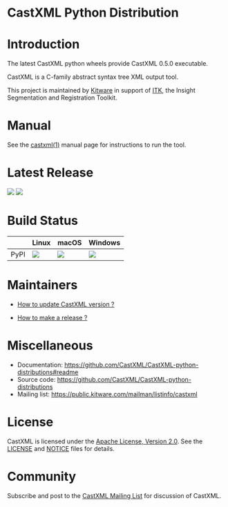 # CastXML Python Distribution

Introduction
============

The latest CastXML python wheels provide CastXML 0.5.0 executable.

CastXML is a C-family abstract syntax tree XML output tool.

This project is maintained by [Kitware][kitware] in support of [ITK][itk],
the Insight Segmentation and Registration Toolkit.

[kitware]: https://www.kitware.com/
[itk]: https://itk.org/

Manual
======

See the [castxml(1)][manual] manual page for instructions to run the tool.

[manual]: https://github.com/CastXML/CastXML/blob/master/doc/manual/castxml.1.rst#castxml1

Latest Release
==============

[![][pypi-version-img]][pypi] [![][pypi-download-img]][pypi]

[pypi-version-img]: https://img.shields.io/pypi/v/castxml.svg
[pypi-download-img]: https://img.shields.io/badge/downloads-0%20total-green.svg
[pypi]: https://pypi.python.org/pypi/castxml

Build Status
============

|      | Linux | macOS | Windows  |
|------|-------|-------|----------|
| PyPI | [![][ci-status-linux-img]][ci-status-linux] | [![][ci-status-macos-img]][ci-status-macos] | [![][ci-status-win-img]][ci-status-win] |

[ci-status-linux-img]: https://circleci.com/gh/CastXML/CastXML-python-distributions.svg?style=shield
[ci-status-linux]: https://circleci.com/gh/CastXML/CastXML-python-distributions

[ci-status-macos-img]: https://travis-ci.org/CastXML/CastXML-python-distributions.svg?branch=master
[ci-status-macos]: https://travis-ci.org/CastXML/CastXML-python-distributions

[ci-status-win-img]: https://ci.appveyor.com/api/projects/status/56orbr008wcgjyr4?svg=true
[ci-status-win]: https://ci.appveyor.com/project/CastXML/CastXML-python-distributions/branch/master

Maintainers
===========

* [How to update CastXML version ?](https://github.com/CastXML/CastXML-python-distributions/blob/master/docs/update_castxml_version.rst)

* [How to make a release ?](https://github.com/CastXML/CastXML-python-distributions/blob/master/docs/make_a_release.rst)

Miscellaneous
=============

* Documentation: https://github.com/CastXML/CastXML-python-distributions#readme
* Source code: https://github.com/CastXML/CastXML-python-distributions
* Mailing list: https://public.kitware.com/mailman/listinfo/castxml

License
=======

CastXML is licensed under the [Apache License, Version 2.0][apache-license-2.0].
See the [LICENSE][license] and [NOTICE][notice] files for details.

[apache-license-2.0]: https://www.apache.org/licenses/LICENSE-2.0
[license]: https://github.com/CastXML/CastXML/blob/master/LICENSE
[notice]: https://raw.githubusercontent.com/CastXML/CastXML/master/NOTICE

Community
=========

Subscribe and post to the [CastXML Mailing List][mailing-list] for discussion of CastXML.

[mailing-list]: https://public.kitware.com/mailman/listinfo/castxml
